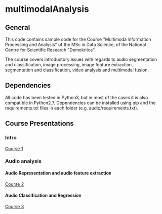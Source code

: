 # multimodalAnalysis

## General
This code contains sample code for the Course "Multimoda Information Processing and Analysis"
of the MSc in Data Science, of the National Centre for Scientific Research "Demokritos".

The course covers introductory issues with regards to audio segmentation and classification,
 image processing, image feature extraction, segmentation and classification, video analysis and multimodal fusion.


## Dependencies
All code has been tested in Python3, but in most of the cases it is also compatible in Python2.7.
Dependencies can be installed using pip and the requirements.txt files in each folder (e.g. audio/requirements.txt).

## Course Presentations
### Intro
[Course 1](https://drive.google.com/open?id=15P2gumoXUbfvm4L2ghWfoyYZHWrD7WBB370ca4T-Cko)

### Audio analysis

#### Audio Representation and audio feature extraction
[Course 2](https://drive.google.com/open?id=1heH7rKGEEySVh3sK583MuwqlNwACiAerHQw4JQTntI4)

#### Audio Classification and Regression
[Course 3](https://docs.google.com/presentation/d/18fkOP3GjAggdg86BGz_TvOxNxxh5YDeL3YMGOI2cMhQ/edit?usp=sharing)